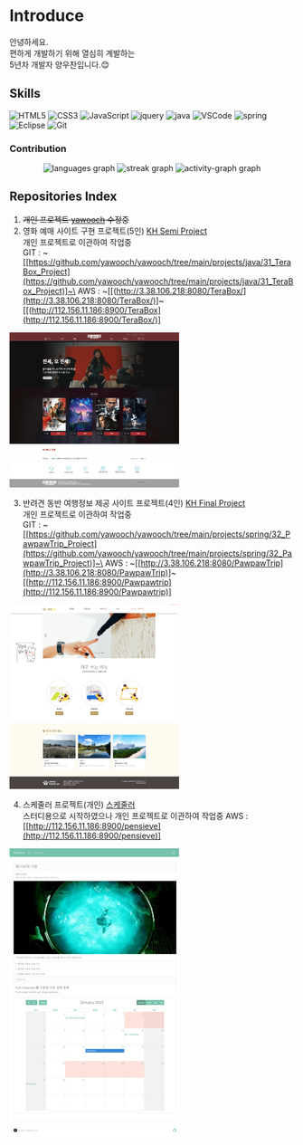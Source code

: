 # Introduce

안녕하세요.\
편하게 개발하기 위해 열심히 계발하는\
5년차 개발자 양우찬입니다.😊

## Skills
![HTML5](https://img.shields.io/badge/-HTML5-F05032?style=for-the-badge&logo=html5&labelColor=000000)
![CSS3](https://img.shields.io/badge/-CSS3-007ACC?style=for-the-badge&logo=css3&labelColor=000000&logoColor=007ACC)
![JavaScript](https://img.shields.io/badge/JavaScript-F7DF1E?style=for-the-badge&logo=javascript&labelColor=000000&color=F7DF1E)
![jquery](https://img.shields.io/badge/jquery-0769AD?style=for-the-badge&logo=jquery&labelColor=000000&color=0769AD)
![java](https://img.shields.io/badge/java-78A083?style=for-the-badge&logo=java&labelColor=000000)
![VSCode](https://img.shields.io/badge/-VSCode-0087D2?style=for-the-badge&logo=visualstudio&labelColor=000000)
![spring](https://img.shields.io/badge/spring-6DB33F?style=for-the-badge&logo=spring&labelColor=000000)
![Eclipse](https://img.shields.io/badge/-Eclipse-2C2255?style=for-the-badge&logo=Eclipse&labelColor=000000)
![Git](https://img.shields.io/badge/-Git-F05032?style=for-the-badge&logo=git&labelColor=000000)


### Contribution

<div align="center">
  <img src="https://github-readme-stats.vercel.app/api/top-langs?username=yawooch&locale=en&hide_title=false&layout=compact&card_width=320&langs_count=5&theme=gruvbox&hide_border=false&order=2" height="150" alt="languages graph"  />
  <img src="https://streak-stats.demolab.com?user=yawooch&locale=en&mode=daily&theme=gruvbox&hide_border=false&border_radius=5&order=3" height="150" alt="streak graph"  />
  <img src="https://github-readme-activity-graph.vercel.app/graph?username=yawooch&radius=16&theme=gruvbox&area=true&order=5&custom_title=Contribution%20Graph" height="240" alt="activity-graph graph"  />
</div>




## Repositories Index
1. ~~개인 프로젝트 [yawooch](https://github.com/yawooch/yawooch) 수정중~~
2. 영화 예매 사이트 구현 프로젝트(5인) [KH Semi Project](https://github.com/yawooch/TerraBoxProject/tree/master)\
개인 프로젝트로 이관하여 작업중\
GIT : ~[[https://github.com/yawooch/yawooch/tree/main/projects/java/31_TeraBox_Project](https://github.com/yawooch/yawooch/tree/main/projects/java/31_TeraBox_Project)]~\
AWS : ~[[(http://3.38.106.218:8080/TeraBox/](http://3.38.106.218:8080/TeraBox/)]~
[[(http://112.156.11.186:8900/TeraBox](http://112.156.11.186:8900/TeraBox/)]

<img src="https://github.com/yawooch/TerraBoxProject/blob/master/%EC%82%B0%EC%B6%9C%EB%AC%BC/TeraBox.mainpage.png" width="300" alt="KH Semi Project"  />

3. 반려견 동반 여행정보 제공 사이트 프로젝트(4인) [KH Final Project](https://github.com/yawooch/KHFinalProject)\
개인 프로젝트로 이관하여 작업중\
GIT : ~[[https://github.com/yawooch/yawooch/tree/main/projects/spring/32_PawpawTrip_Project](https://github.com/yawooch/yawooch/tree/main/projects/spring/32_PawpawTrip_Project)]~\
AWS : ~[[http://3.38.106.218:8080/PawpawTrip](http://3.38.106.218:8080/PawpawTrip)]~
[[http://112.156.11.186:8900/Pawpawtrip](http://112.156.11.186:8900/Pawpawtrip)]

<img src="https://github.com/yawooch/KHFinalProject/blob/main/pawpawtripImage.png" width="300" alt="KH Final Project"  />


4. 스케줄러 프로젝트(개인) [스케줄러](https://github.com/yawooch/pensieve)\
스터디용으로 시작하였으나 개인 프로젝트로 이관하여 작업중
AWS : [[http://112.156.11.186:8900/pensieve](http://112.156.11.186:8900/pensieve)]

<img src="https://github.com/yawooch/yawooch/blob/main/projects/spring/PensieveMainPage.png" width="300" alt="Pensieve Project"  />
